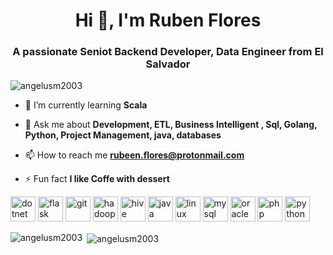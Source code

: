 <h1 align="center">Hi 👋, I'm Ruben Flores</h1>
<h3 align="center">A passionate Seniot Backend Developer, Data Engineer from El Salvador</h3>

<p align="left"> <img src="https://komarev.com/ghpvc/?username=angelusm2003" alt="angelusm2003" /> </p>

- 🌱 I’m currently learning **Scala**

- 💬 Ask me about **Development, ETL, Business Intelligent , Sql, Golang, Python, Project Management, java, databases**

- 📫 How to reach me **rubeen.flores@protonmail.com**

- ⚡ Fun fact **I like Coffe with dessert**

<p align="left"><img src="https://devicons.github.io/devicon/devicon.git/icons/dot-net/dot-net-original-wordmark.svg" alt="dotnet" width="40" height="40"/> <img src="https://www.vectorlogo.zone/logos/pocoo_flask/pocoo_flask-icon.svg" alt="flask" width="40" height="40"/> <img src="https://www.vectorlogo.zone/logos/git-scm/git-scm-icon.svg" alt="git" width="40" height="40"/> <img src="https://www.vectorlogo.zone/logos/apache_hadoop/apache_hadoop-icon.svg" alt="hadoop" width="40" height="40"/> <img src="https://www.vectorlogo.zone/logos/apache_hive/apache_hive-icon.svg" alt="hive" width="40" height="40"/> <img src="https://devicons.github.io/devicon/devicon.git/icons/java/java-original-wordmark.svg" alt="java" width="40" height="40"/> <img src="https://devicons.github.io/devicon/devicon.git/icons/linux/linux-original.svg" alt="linux" width="40" height="40"/> <img src="https://devicons.github.io/devicon/devicon.git/icons/mysql/mysql-original-wordmark.svg" alt="mysql" width="40" height="40"/> <img src="https://devicons.github.io/devicon/devicon.git/icons/oracle/oracle-original.svg" alt="oracle" width="40" height="40"/> <img src="https://devicons.github.io/devicon/devicon.git/icons/php/php-original.svg" alt="php" width="40" height="40"/> <img src="https://devicons.github.io/devicon/devicon.git/icons/python/python-original.svg" alt="python" width="40" height="40"/></p>

<p><img align="left" src="https://github-readme-stats.vercel.app/api/top-langs/?username=angelusm2003&layout=compact&hide=html" alt="angelusm2003" /></p>

<p>&nbsp;<img align="center" src="https://github-readme-stats.vercel.app/api?username=angelusm2003&show_icons=true" alt="angelusm2003" /></p>


